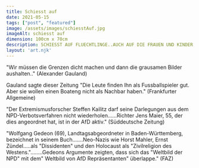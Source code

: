 ```yaml
---
title: Schiesst auf
date: 2021-05-15
tags: ["post", "featured"]
image: /assets/images/schiesstAuf.jpg
imageAlt: schiesst auf
dimension: 100cm x 70cm 
description: SCHIESST AUF FLUECHTLINGE..AUCH AUF DIE FRAUEN UND KINDER!
layout: 'art.njk'
---
```


"Wir müssen die Grenzen dicht machen und dann die grausamen Bilder aushalten.." (Alexander Gauland)

Gauland sagte dieser Zeitung "Die Leute finden Ihn als Fussballspieler gut. Aber sie wollen einen Boateng nicht als Nachbar haben." (Frankfurter Allgemeine)



"Der Extremismusforscher Steffen Kailitz darf seine Darlegungen aus dem NPD-Verbotsverfahren nicht wiederholen......Richter Jens Maier, 55, der dies angeordnet hat, ist in der AfD aktiv." (Süddeutsche Zeitung)



"Wolfgang Gedeon (69), Landtagsabgeordneter in Baden-Württemberg, bezeichnet in seinem Buch.......Neo-Nazis wie Horst Mahler, Ernst Zündel.....als "Dissidenten" und den Holocaust als "Zivilreligion des Westens."........Gedeons Argumente zeigten, dass sich das "Weltbild der NPD" mit dem" Weltbild von AfD Repräsentanten" überlappe." (FAZ)